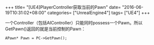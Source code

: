 +++
title= "[UE4]PlayerController获取当前的Pawn"
date= "2016-06-19T10:31:02+08:00"
categories= ["UnrealEngine4"]
tags= ["UE4"]
+++


一个Controller（包括AIController）只能同时possess一个Pawn。所以GetPawn()返回的就是当前控制的Pawn：

    APawn* Pawn = PC->GetPawn();